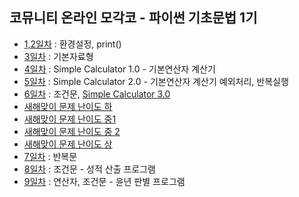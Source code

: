 ## 코뮤니티 온라인 모각코 - 파이썬 기초문법 1기

- [1,2일차](day-02.py) : 환경설정, print()
- [3일차](day-03.py) : 기본자료형
- [4일차](day-04.py) : Simple Calculator 1.0 - 기본연산자 계산기 
- [5일차](day-05.py) : Simple Calculator 2.0 - 기본연산자 계산기 예외처리, 반복실행
- [6일차](day-06.py) : 조건문, [Simple Calculator 3.0](simple-calculator-3.py)
- [새해맞이 문제 난이도 하](new-years-easy.py)
- [새해맞이 문제 난이도 중1](new-years-medium-1.py)
- [새해맞이 문제 난이도 중 2](new-years-medium-2.py)
- [새해맞이 문제 난이도 상](new-years-hard.py)
- [7일차](day-07.py) : 반복문
- [8일차](day-08.py) : 조건문 - 성적 산출 프로그램
- [9일차](day-09.py) : 연산자, 조건문 - 윤년 판별 프로그램